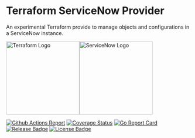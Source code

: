# Terraform ServiceNow Provider

An experimental Terraform provide to manage objects and configurations in a ServiceNow instance.

<img src="https://www.terraform.io/assets/images/og-image-8b3e4f7d.png" height="200" alt="Terraform Logo"/><img src="https://community.servicenow.com/c4fe846adbb95f0037015e77dc961918.iix" height="200" alt="ServiceNow Logo"/>

[![Github Actions Report](https://github.com/tylerhatton/terraform-provider-servicenow/actions/workflows/release.yml/badge.svg)](https://github.com/tylerhatton/terraform-provider-servicenow/actions/workflows/release.yml) [![Coverage Status](https://coveralls.io/repos/github/tylerhatton/terraform-provider-servicenow/badge.svg)](https://coveralls.io/github/tylerhatton/terraform-provider-servicenow)
[![Go Report Card](https://goreportcard.com/badge/github.com/tylerhatton/terraform-provider-servicenow)](https://goreportcard.com/report/github.com/tylerhatton/terraform-provider-servicenow)
[![Release Badge](https://img.shields.io/github/release/tylerhatton/terraform-provider-servicenow.svg)](https://github.com/tylerhatton/terraform-provider-servicenow/releases/latest)
[![License Badge](https://img.shields.io/github/license/tylerhatton/terraform-provider-servicenow.svg)](LICENSE)


